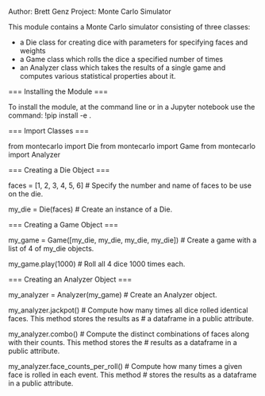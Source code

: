 Author: Brett Genz
Project: Monte Carlo Simulator

This module contains a Monte Carlo simulator consisting of three classes: <br>
- a Die class for creating dice with parameters for specifying faces and weights
- a Game class which rolls the dice a specified number of times 
- an Analyzer class which takes the results of a single game and computes various statistical properties about it.

=== Installing the Module ===

To install the module, at the command line or in a Jupyter notebook use the command:
!pip install -e .

=== Import Classes === 

from montecarlo import Die
from montecarlo import Game
from montecarlo import Analyzer

=== Creating a Die Object ===

faces = [1, 2, 3, 4, 5, 6]  # Specify the number and name of faces to be use on the die.

my_die = Die(faces)         # Create an instance of a Die.


=== Creating a Game Object ===

my_game = Game([my_die, my_die, my_die, my_die])  # Create a game with a list of 4 of my_die objects.

my_game.play(1000)     # Roll all 4 dice 1000 times each.


=== Creating an Analyzer Object ===

my_analyzer = Analyzer(my_game)  # Create an Analyzer object.

my_analyzer.jackpot()  # Compute how many times all dice rolled identical faces. This method stores the results as 
                       # a dataframe in a public attribute.

my_analyzer.combo()    # Compute the distinct combinations of faces along with their counts. This method stores the 
                       # results as a dataframe in a public attribute.
                       
my_analyzer.face_counts_per_roll()  # Compute how many times a given face is rolled in each event. This method
                                    # stores the results as a dataframe in a public attribute.
